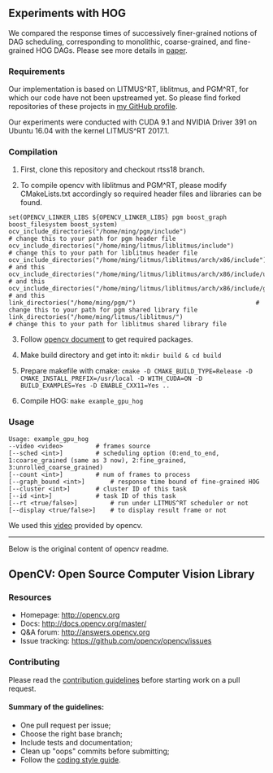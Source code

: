 ## Experiments with HOG

We compared the response times of successively finer-grained notions of DAG
scheduling, corresponding to monolithic, coarse-grained, and fine-grained HOG
DAGs. Please see more details in
[paper](https://cs.unc.edu/~anderson/papers/rtss18b.pdf).

### Requirements

Our implementation is based on LITMUS^RT, liblitmus, and PGM^RT, for which our
code have not been upstreamed yet. So please find forked repositories of these
projects in [my GitHub profile](https://github.com/Yougmark?tab=repositories).

Our experiments were conducted with CUDA 9.1 and NVIDIA Driver 391 on Ubuntu
16.04 with the kernel LITMUS^RT 2017.1.

### Compilation

1. First, clone this repository and checkout rtss18 branch.

2. To compile opencv with liblitmus and PGM^RT, please modify CMakeLists.txt
accordingly so required header files and libraries can be found.

```
set(OPENCV_LINKER_LIBS ${OPENCV_LINKER_LIBS} pgm boost_graph boost_filesystem boost_system)
ocv_include_directories("/home/ming/pgm/include")  						# change this to your path for pgm header file
ocv_include_directories("/home/ming/litmus/liblitmus/include")  				# change this to your path for liblitmus header file
ocv_include_directories("/home/ming/litmus/liblitmus/arch/x86/include")  			# and this
ocv_include_directories("/home/ming/litmus/liblitmus/arch/x86/include/uapi")   			# and this
ocv_include_directories("/home/ming/litmus/liblitmus/arch/x86/include/generated/uapi") 		# and this
link_directories("/home/ming/pgm/")  								# change this to your path for pgm shared library file
link_directories("/home/ming/litmus/liblitmus/")  						# change this to your path for liblitmus shared library file
```

3. Follow [opencv document](https://docs.opencv.org/master/d7/d9f/tutorial_linux_install.html) to get required packages.

4. Make build directory and get into it: `mkdir build & cd build`

5. Prepare makefile with cmake: `cmake -D CMAKE_BUILD_TYPE=Release -D CMAKE_INSTALL_PREFIX=/usr/local -D WITH_CUDA=ON -D BUILD_EXAMPLES=Yes -D ENABLE_CXX11=Yes ..`

6. Compile HOG: `make example_gpu_hog`

### Usage

```
Usage: example_gpu_hog
--video <video> 		# frames source
[--sched <int>] 		# scheduling option (0:end_to_end, 1:coarse_grained (same as 3 now), 2:fine_grained, 3:unrolled_coarse_grained)
[--count <int>] 		# num of frames to process
[--graph_bound <int>]		# response time bound of fine-grained HOG
[--cluster <int>] 		# cluster ID of this task
[--id <int>] 			# task ID of this task
[--rt <true/false>] 		# run under LITMUS^RT scheduler or not
[--display <true/false>] 	# to display result frame or not
```

We used this [video](https://github.com/opencv/opencv_extra/blob/master/testdata/gpu/video/768x576.avi) provided by opencv.

---

Below is the original content of opencv readme.

## OpenCV: Open Source Computer Vision Library

### Resources

* Homepage: <http://opencv.org>
* Docs: <http://docs.opencv.org/master/>
* Q&A forum: <http://answers.opencv.org>
* Issue tracking: <https://github.com/opencv/opencv/issues>

### Contributing

Please read the [contribution guidelines](https://github.com/opencv/opencv/wiki/How_to_contribute) before starting work on a pull request.

#### Summary of the guidelines:

* One pull request per issue;
* Choose the right base branch;
* Include tests and documentation;
* Clean up "oops" commits before submitting;
* Follow the [coding style guide](https://github.com/opencv/opencv/wiki/Coding_Style_Guide).

